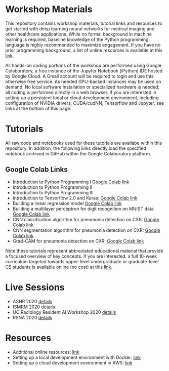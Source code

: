 # Workshop Materials

This repository contains workshop materials, tutorial links and resources to get started with deep learning neural networks for medical imaging and other healthcare applications. While no formal background in machine learning is required, baseline knowledge of the Python programming language is highly recommended to maximize engagement. If you have no prior programming background, a list of online resources is available at this [link](../resources/README.md). 

All hands-on coding portions of the workshop are performed using Google Colaboratory, a free instance of the Jupyter Notebook (iPython) IDE hosted by Google Cloud. A Gmail account will be required to login and use this otherwise free service. As needed GPU-backed instances may be used on demand. No local software installation or specialized hardware is needed; all coding is performed directly in a web browser. If you are interested in setting up a persistent local or cloud development environment, including configuration of NVIDIA drivers, CUDA/cudNN, Tensorflow and Jupyter, see links at the bottom of this page.

# Tutorials

All raw code and notebooks used for these tutorials are availabe within this repository. In addition, the following links directly load the specified notebook archived in GitHub within the Google Colaboratory platform.

## Google Colab Links

* Introduction to Python Programming I [Google Colab link](https://bit.ly/3nFqo25)
* Introduction to Python Programming II 
* Introduction to Python Programming III 
* Introduction to Tensorflow 2.0 and Keras: [Google Colab link](https://bit.ly/2VSYaop)
* Building a linear regression model [Google Colab link](https://bit.ly/2WYCk46)
* Building a multilayer perceptron for digit recognition on MNIST data [Google Colab link](https://bit.ly/3c1vWgP)
* CNN classification algorithm for pneumonia detection on CXR: [Google Colab link](https://bit.ly/2D9ZBrX)
* CNN segmentation algorithm for pneumonia detection on CXR: [Google Colab link](https://bit.ly/2VQMWk9)
* Grad-CAM for pneumonia detection on CXR: [Google Colab link](https://bit.ly/3zblMcw)

Note these tutorials represent abbreviated educational material that provide a focused overview of key concepts. If you are interested, a full 10-week curriculum targeted towards upper-level undergraduate or graduate-level CS students is available online (no cost) at this [link](../cs190/README.md).

# Live Sessions

* ASNR 2020 [details]()
* ISMRM 2020 [details]()
* UC Radiology Resident AI Workshop 2020 [details](./sessions/uc_resident.md)
* RSNA 2020 [details]()

# Resources

* Additional online resources: [link](../resources/README.md)
* Setting up a local development environment with Docker: [link](https://github.com/peterchang77/install) 
* Setting up a cloud development environment in AWS: [link](https://github.com/peterchang77/install/tree/master/aws)
